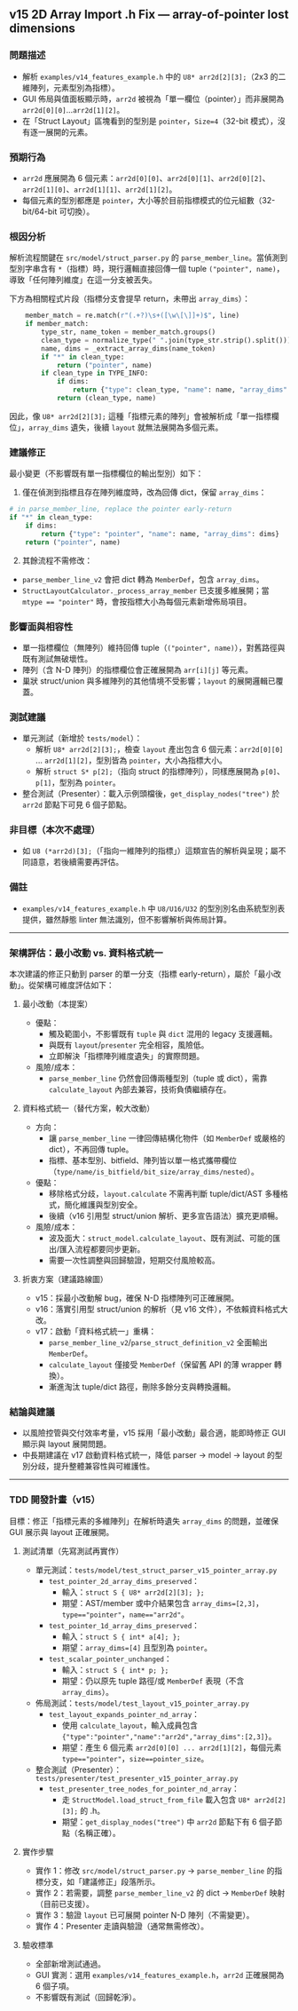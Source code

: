 ## v15 2D Array Import .h Fix — array-of-pointer lost dimensions

### 問題描述
- 解析 `examples/v14_features_example.h` 中的 `U8* arr2d[2][3];`（2x3 的二維陣列，元素型別為指標）。
- GUI 佈局與值面板顯示時，`arr2d` 被視為「單一欄位（pointer）」而非展開為 `arr2d[0][0]`...`arr2d[1][2]`。
- 在「Struct Layout」區塊看到的型別是 `pointer`，`Size=4`（32-bit 模式），沒有逐一展開的元素。

### 預期行為
- `arr2d` 應展開為 6 個元素：`arr2d[0][0]`、`arr2d[0][1]`、`arr2d[0][2]`、`arr2d[1][0]`、`arr2d[1][1]`、`arr2d[1][2]`。
- 每個元素的型別都應是 `pointer`，大小等於目前指標模式的位元組數（32-bit/64-bit 可切換）。

### 根因分析
解析流程關鍵在 `src/model/struct_parser.py` 的 `parse_member_line`。當偵測到型別字串含有 `*`（指標）時，現行邏輯直接回傳一個 tuple `("pointer", name)`，導致「任何陣列維度」在這一分支被丟失。

下方為相關程式片段（指標分支會提早 return，未帶出 `array_dims`）：

```127:137:src/model/struct_parser.py
    member_match = re.match(r"(.+?)\s+([\w\[\]]+)$", line)
    if member_match:
        type_str, name_token = member_match.groups()
        clean_type = normalize_type(" ".join(type_str.strip().split()))
        name, dims = _extract_array_dims(name_token)
        if "*" in clean_type:
            return ("pointer", name)
        if clean_type in TYPE_INFO:
            if dims:
                return {"type": clean_type, "name": name, "array_dims": dims}
            return (clean_type, name)
```

因此，像 `U8* arr2d[2][3];` 這種「指標元素的陣列」會被解析成「單一指標欄位」，`array_dims` 遺失，後續 `layout` 就無法展開為多個元素。

### 建議修正
最小變更（不影響既有單一指標欄位的輸出型別）如下：

1) 僅在偵測到指標且存在陣列維度時，改為回傳 dict，保留 `array_dims`：

```python
# in parse_member_line, replace the pointer early-return
if "*" in clean_type:
    if dims:
        return {"type": "pointer", "name": name, "array_dims": dims}
    return ("pointer", name)
```

2) 其餘流程不需修改：
- `parse_member_line_v2` 會把 dict 轉為 `MemberDef`，包含 `array_dims`。
- `StructLayoutCalculator._process_array_member` 已支援多維展開；當 `mtype == "pointer"` 時，會按指標大小為每個元素新增佈局項目。

### 影響面與相容性
- 單一指標欄位（無陣列）維持回傳 tuple（`("pointer", name)`），對舊路徑與既有測試無破壞性。
- 陣列（含 N-D 陣列）的指標欄位會正確展開為 `arr[i][j]` 等元素。
- 巢狀 struct/union 與多維陣列的其他情境不受影響；`layout` 的展開邏輯已覆蓋。

### 測試建議
- 單元測試（新增於 `tests/model`）：
  - 解析 `U8* arr2d[2][3];`，檢查 `layout` 產出包含 6 個元素：`arr2d[0][0]` ... `arr2d[1][2]`，型別皆為 `pointer`，大小為指標大小。
  - 解析 `struct S* p[2];`（指向 struct 的指標陣列），同樣應展開為 `p[0]`、`p[1]`，型別為 `pointer`。
- 整合測試（Presenter）：載入示例頭檔後，`get_display_nodes("tree")` 於 `arr2d` 節點下可見 6 個子節點。

### 非目標（本次不處理）
- 如 `U8 (*arr2d)[3];`（「指向一維陣列的指標」）這類宣告的解析與呈現；屬不同語意，若後續需要再評估。

### 備註
- `examples/v14_features_example.h` 中 `U8/U16/U32` 的型別別名由系統型別表提供，雖然靜態 linter 無法識別，但不影響解析與佈局計算。

---

### 架構評估：最小改動 vs. 資料格式統一

本次建議的修正只動到 parser 的單一分支（指標 early-return），屬於「最小改動」。從架構可維度評估如下：

1) 最小改動（本提案）
   - 優點：
     - 觸及範圍小，不影響既有 `tuple` 與 `dict` 混用的 legacy 支援邏輯。
     - 與既有 `layout`/`presenter` 完全相容，風險低。
     - 立即解決「指標陣列維度遺失」的實際問題。
   - 風險/成本：
     - `parse_member_line` 仍然會回傳兩種型別（tuple 或 dict），需靠 `calculate_layout` 內部去兼容，技術負債繼續存在。

2) 資料格式統一（替代方案，較大改動）
   - 方向：
     - 讓 `parse_member_line` 一律回傳結構化物件（如 `MemberDef` 或嚴格的 dict），不再回傳 tuple。
     - 指標、基本型別、bitfield、陣列皆以單一格式攜帶欄位（`type/name/is_bitfield/bit_size/array_dims/nested`）。
   - 優點：
     - 移除格式分歧，`layout.calculate` 不需再判斷 tuple/dict/AST 多種格式，簡化維護與型別安全。
     - 後續（v16 引用型 struct/union 解析、更多宣告語法）擴充更順暢。
   - 風險/成本：
     - 波及面大：`struct_model.calculate_layout`、既有測試、可能的匯出/匯入流程都要同步更新。
     - 需要一次性調整與回歸驗證，短期交付風險較高。

3) 折衷方案（建議路線圖）
   - v15：採最小改動解 bug，確保 N-D 指標陣列可正確展開。
   - v16：落實引用型 struct/union 的解析（見 v16 文件），不依賴資料格式大改。
   - v17：啟動「資料格式統一」重構：
     - `parse_member_line_v2`/`parse_struct_definition_v2` 全面輸出 `MemberDef`。
     - `calculate_layout` 僅接受 `MemberDef`（保留舊 API 的薄 wrapper 轉換）。
     - 漸進淘汰 tuple/dict 路徑，刪除多餘分支與轉換邏輯。

### 結論與建議
- 以風險控管與交付效率考量，v15 採用「最小改動」最合適，能即時修正 GUI 顯示與 layout 展開問題。
- 中長期建議在 v17 啟動資料格式統一，降低 parser → model → layout 的型別分歧，提升整體兼容性與可維護性。

---

### TDD 開發計畫（v15）

目標：修正「指標元素的多維陣列」在解析時遺失 `array_dims` 的問題，並確保 GUI 展示與 layout 正確展開。

1) 測試清單（先寫測試再實作）
   - 單元測試：`tests/model/test_struct_parser_v15_pointer_array.py`
     - `test_pointer_2d_array_dims_preserved`：
       - 輸入：`struct S { U8* arr2d[2][3]; };`
       - 期望：AST/member 或中介結果包含 `array_dims=[2,3]`，`type=="pointer"`，`name=="arr2d"`。
     - `test_pointer_1d_array_dims_preserved`：
       - 輸入：`struct S { int* a[4]; };`
       - 期望：`array_dims=[4]` 且型別為 `pointer`。
     - `test_scalar_pointer_unchanged`：
       - 輸入：`struct S { int* p; };`
       - 期望：仍以原先 tuple 路徑/或 `MemberDef` 表現（不含 `array_dims`）。
   - 佈局測試：`tests/model/test_layout_v15_pointer_array.py`
     - `test_layout_expands_pointer_nd_array`：
       - 使用 `calculate_layout`，輸入成員包含 `{"type":"pointer","name":"arr2d","array_dims":[2,3]}`。
       - 期望：產生 6 個元素 `arr2d[0][0] ... arr2d[1][2]`，每個元素 `type=="pointer"`，`size==pointer_size`。
   - 整合測試（Presenter）：`tests/presenter/test_presenter_v15_pointer_array.py`
     - `test_presenter_tree_nodes_for_pointer_nd_array`：
       - 走 `StructModel.load_struct_from_file` 載入包含 `U8* arr2d[2][3];` 的 .h。
       - 期望：`get_display_nodes("tree")` 中 `arr2d` 節點下有 6 個子節點（名稱正確）。

2) 實作步驟
   - 實作 1：修改 `src/model/struct_parser.py` → `parse_member_line` 的指標分支，如「建議修正」段落所示。
   - 實作 2：若需要，調整 `parse_member_line_v2` 的 dict → `MemberDef` 映射（目前已支援）。
   - 實作 3：驗證 `layout` 已可展開 pointer N-D 陣列（不需變更）。
   - 實作 4：Presenter 走讀與驗證（通常無需修改）。

3) 驗收標準
   - 全部新增測試通過。
   - GUI 實測：選用 `examples/v14_features_example.h`，`arr2d` 正確展開為 6 個子項。
   - 不影響既有測試（回歸乾淨）。



